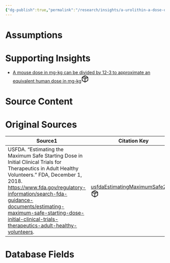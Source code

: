 ```yaml
---
{"dg-publish":true,"permalink":"/research/insights/a-urolithin-a-dose-of-250-mg-kg-day-in-a-mouse-equates-to-20-3-mg-kg-day-in-a-human/"}
---
```


# Assumptions
<div><ul class="dataview list-view-ul"></ul></div>

# Supporting Insights
<div><ul class="dataview list-view-ul"><li><span><a data-tooltip-position="top" aria-label="Research/Insights/A mouse dose in mg-kg can be divided by 12-3 to approximate an equivalent human dose in mg-kg.md" data-href="Research/Insights/A mouse dose in mg-kg can be divided by 12-3 to approximate an equivalent human dose in mg-kg.md" href="Research/Insights/A mouse dose in mg-kg can be divided by 12-3 to approximate an equivalent human dose in mg-kg.md" class="internal-link" target="_blank" rel="noopener" fileclass-name="Research Links">A mouse dose in mg-kg can be divided by 12-3 to approximate an equivalent human dose in mg-kg</a><a class="metadata-menu fileclass-icon"><svg xmlns="http://www.w3.org/2000/svg" width="24" height="24" viewBox="0 0 24 24" fill="none" stroke="currentColor" stroke-width="2" stroke-linecap="round" stroke-linejoin="round" class="svg-icon lucide-package"><path d="m7.5 4.27 9 5.15"></path><path d="M21 8a2 2 0 0 0-1-1.73l-7-4a2 2 0 0 0-2 0l-7 4A2 2 0 0 0 3 8v8a2 2 0 0 0 1 1.73l7 4a2 2 0 0 0 2 0l7-4A2 2 0 0 0 21 16Z"></path><path d="m3.3 7 8.7 5 8.7-5"></path><path d="M12 22V12"></path></svg></a></span></li></ul></div>

# Source Content
<div><ul class="dataview list-view-ul"></ul></div>

# Original Sources
<div><table class="dataview table-view-table"><thead class="table-view-thead"><tr class="table-view-tr-header"><th class="table-view-th"><span>Source</span><span class="dataview small-text">1</span></th><th class="table-view-th"><span>Citation Key</span></th></tr></thead><tbody class="table-view-tbody"><tr><td><span>USFDA. “Estimating the Maximum Safe Starting Dose in Initial Clinical Trials for Therapeutics in Adult Healthy Volunteers.” FDA, December 1, 2018. <a rel="noopener" class="external-link" href="https://www.fda.gov/regulatory-information/search-fda-guidance-documents/estimating-maximum-safe-starting-dose-initial-clinical-trials-therapeutics-adult-healthy-volunteers" target="_blank">https://www.fda.gov/regulatory-information/search-fda-guidance-documents/estimating-maximum-safe-starting-dose-initial-clinical-trials-therapeutics-adult-healthy-volunteers</a>.</span></td><td><span><a data-tooltip-position="top" aria-label="Research/Evidence Sources/usfdaEstimatingMaximumSafe2018.md" data-href="Research/Evidence Sources/usfdaEstimatingMaximumSafe2018.md" href="Research/Evidence Sources/usfdaEstimatingMaximumSafe2018.md" class="internal-link" target="_blank" rel="noopener" fileclass-name="Research Links">usfdaEstimatingMaximumSafe2018</a><a class="metadata-menu fileclass-icon"><svg xmlns="http://www.w3.org/2000/svg" width="24" height="24" viewBox="0 0 24 24" fill="none" stroke="currentColor" stroke-width="2" stroke-linecap="round" stroke-linejoin="round" class="svg-icon lucide-package"><path d="m7.5 4.27 9 5.15"></path><path d="M21 8a2 2 0 0 0-1-1.73l-7-4a2 2 0 0 0-2 0l-7 4A2 2 0 0 0 3 8v8a2 2 0 0 0 1 1.73l7 4a2 2 0 0 0 2 0l7-4A2 2 0 0 0 21 16Z"></path><path d="m3.3 7 8.7 5 8.7-5"></path><path d="M12 22V12"></path></svg></a></span></td></tr></tbody></table></div>

# Database Fields